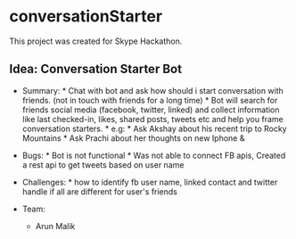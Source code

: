 # conversationStarter
This project was created for Skype Hackathon. 
 
## Idea: Conversation Starter Bot 

* Summary: 
          * Chat with bot and ask how should i start conversation with friends. (not in touch with friends for a long time)
          * Bot will search for friends social media (facebook, twitter, linked) and collect information like last checked-in, likes, shared posts, tweets etc and help you frame conversation starters.
          * e.g: 
              * Ask Akshay about his recent trip to Rocky Mountains
              * Ask Prachi about her thoughts on new Iphone &
* Bugs: 
        * Bot is not functional 
        * Was not able to connect FB apis, Created a rest api to get tweets based on user name
        
* Challenges: 
        * how to identify fb user name,  linked contact and twitter handle if all are different for user's friends      
         
* Team: 
    * Arun Malik
